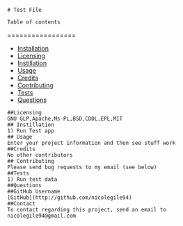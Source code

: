 
    # Test File

    Table of contents
=================

<!--ts-->
   * [Installation](#installation)
   * [Licensing](#licensing)
   * [Instillation](#instillation)
   * [Usage](#usage)
   * [Credits](#credits)
   * [Contributing](#contributing)
   * [Tests](#tests)
   * [Questions](#questions)
<!--te-->

    ##Licensing
    GNU GLP,Apache,Ms-PL,BSD,CDDL,EPL,MIT
    ## Instillation
    1) Run Test app
    ## Usage
    Enter your project information and then see stuff work
    ##Credits
    No other contributors
    ## Contributing
    Please send bug requests to my email (see below)
    ##Tests
    1) Run test data
    ##Questions
    ##GitHub Username
    [GitHub](http://github.com/nicolegile94)
    ##Contact
    To contact regarding this project, send an email to nicolegile94@gmail.com
    